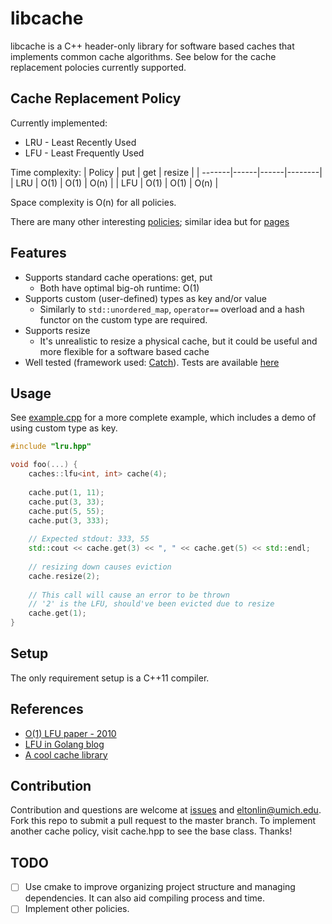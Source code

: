 # libcache
libcache is a C++ header-only library for software based caches that implements common cache algorithms. See below for the cache replacement polocies currently supported.

## Cache Replacement Policy
Currently implemented:
- LRU - Least Recently Used
- LFU - Least Frequently Used

Time complexity:
| Policy | put  | get  | resize |
| -------|------|------|--------|
| LRU    | O(1) | O(1) | O(n)   |
| LFU    | O(1) | O(1) | O(n)   |

Space complexity is O(n) for all policies.

There are many other interesting [policies](https://en.wikipedia.org/wiki/Cache_replacement_policies); similar idea but for [pages](https://en.wikipedia.org/wiki/Page_replacement_algorithm)

## Features
- Supports standard cache operations: get, put
    - Both have optimal big-oh runtime: O(1)
- Supports custom (user-defined) types as key and/or value
   - Similarly to ``std::unordered_map``, ``operator==`` overload and a hash functor on the custom type are required.
- Supports resize
    - It's unrealistic to resize a physical cache, but it could be useful and more flexible for a software based cache
- Well tested (framework used: [Catch](https://github.com/catchorg/Catch2/tree/v2.x)). Tests are available [here](https://github.com/Elton-Lin/libcache/tree/master/tests)


## Usage
See [example.cpp](https://github.com/Elton-Lin/libcache/blob/master/tests/example.cpp) for a more complete example, which includes a demo of using custom type as key.
```cpp
#include "lru.hpp"

void foo(...) {
    caches::lfu<int, int> cache(4);
    
    cache.put(1, 11);
    cache.put(3, 33);
    cache.put(5, 55);
    cache.put(3, 333);
    
    // Expected stdout: 333, 55
    std::cout << cache.get(3) << ", " << cache.get(5) << std::endl;
    
    // resizing down causes eviction
    cache.resize(2);
    
    // This call will cause an error to be thrown
    // '2' is the LFU, should've been evicted due to resize
    cache.get(1);
}
```

## Setup
The only requirement setup is a C++11 compiler.

## References
- [O(1) LFU paper - 2010](http://dhruvbird.com/lfu.pdf)
- [LFU in Golang blog](https://ieftimov.com/post/when-why-least-frequently-used-cache-implementation-golang/)
- [A cool cache library](https://github.com/vpetrigo/caches)

## Contribution
Contribution and questions are welcome at [issues](https://github.com/Elton-Lin/libcache/issues) and eltonlin@umich.edu. 
Fork this repo to submit a pull request to the master branch. To implement another cache policy, visit cache.hpp to see the base class. Thanks!

## TODO
- [ ] Use cmake to improve organizing project structure and managing dependencies. It can also aid compiling process and time.
- [ ] Implement other policies.
